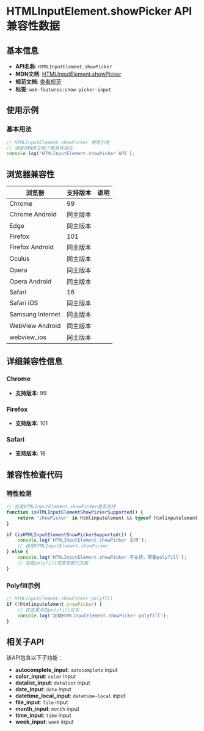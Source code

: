 # HTMLInputElement.showPicker API 兼容性数据

## 基本信息

- **API名称**: `HTMLInputElement.showPicker`
- **MDN文档**: [HTMLInputElement.showPicker](https://developer.mozilla.org/docs/Web/API/HTMLInputElement/showPicker)
- **规范文档**: [查看规范](https://html.spec.whatwg.org/multipage/input.html#dom-input-showpicker)
- **标签**: `web-features:show-picker-input`

## 使用示例

### 基本用法

```javascript
// HTMLInputElement.showPicker 使用示例
// 请查阅MDN文档了解具体用法
console.log('HTMLInputElement.showPicker API');
```

## 浏览器兼容性

| 浏览器 | 支持版本 | 说明 |
|--------|----------|------|
| Chrome | 99 |  |
| Chrome Android | 同主版本 |  |
| Edge | 同主版本 |  |
| Firefox | 101 |  |
| Firefox Android | 同主版本 |  |
| Oculus | 同主版本 |  |
| Opera | 同主版本 |  |
| Opera Android | 同主版本 |  |
| Safari | 16 |  |
| Safari iOS | 同主版本 |  |
| Samsung Internet | 同主版本 |  |
| WebView Android | 同主版本 |  |
| webview_ios | 同主版本 |  |

## 详细兼容性信息

### Chrome

- **支持版本**: 99

### Firefox

- **支持版本**: 101

### Safari

- **支持版本**: 16

## 兼容性检查代码

### 特性检测

```javascript
// 检查HTMLInputElement.showPicker是否支持
function isHTMLInputElementShowPickerSupported() {
    return 'showPicker' in htmlinputelement && typeof htmlinputelement.showPicker === 'function';
}

if (isHTMLInputElementShowPickerSupported()) {
    console.log('HTMLInputElement.showPicker 支持');
    // 使用HTMLInputElement.showPicker
} else {
    console.log('HTMLInputElement.showPicker 不支持，需要polyfill');
    // 加载polyfill或使用替代方案
}
```

### Polyfill示例

```javascript
// HTMLInputElement.showPicker polyfill
if (!htmlinputelement.showPicker) {
    // 在这里添加polyfill实现
    console.log('加载HTMLInputElement.showPicker polyfill');
}
```

## 相关子API

该API包含以下子功能：

- **autocomplete_input**: `autocomplete` input
- **color_input**: `color` input
- **datalist_input**: `datalist` input
- **date_input**: `date` input
- **datetime_local_input**: `datetime-local` input
- **file_input**: `file` input
- **month_input**: `month` input
- **time_input**: `time` input
- **week_input**: `week` input

